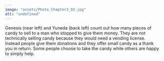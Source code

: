 ```yaml
---
image: "assets/Photo_Chapter3_02.jpg"
alt: "undefined"
---
```

Genesis (near left) and Yuneda (back left) count out how many pieces of candy to sell to a man who stopped to give them money. They are not technically selling candy because they would need a vending license. Instead people give them donations and they offer small candy as a thank you in return. Some people choose to take the candy while others are happy to simply help.